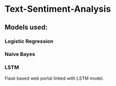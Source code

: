 # Text-Sentiment-Analysis
## Models used:
### Logistic Regression

### Naive Bayes
### LSTM
Flask based web portal linked with LSTM model.

